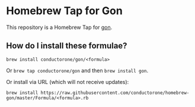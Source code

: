 # Homebrew Tap for Gon

This repository is a Homebrew Tap for [gon](https://github.com/ConductorOne/gon).

## How do I install these formulae?

`brew install conductorone/gon/<formula>`

Or `brew tap conductorone/gon` and then `brew install gon`.

Or install via URL (which will not receive updates):

```
brew install https://raw.githubusercontent.com/conductorone/homebrew-gon/master/Formula/<formula>.rb
```
